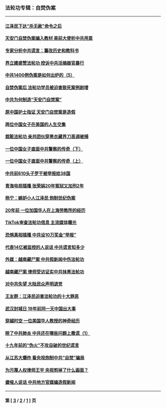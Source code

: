 ### 法轮功专辑：自焚伪案
---
#### [江泽民下达“杀无赦”命令之后](../../pages/nf5562/n13878084.md?02190430) 
#### [天安门自焚伪案编入教材 美前大使析中共用意](../../pages/nf5562/n13791932.md?02190430) 
#### [专家分析中共谎言：纂改历史和教科书](../../pages/nf5562/n13781542.md?02190430) 
#### [界立建盛赞法轮功 控诉中共活摘器官暴行](../../pages/nf5562/n13781971.md?02190430) 
#### [中共1400例伪案是如何出炉的（5）](../../pages/nf5562/n13226831.md?02190430) 
#### [自焚伪案后 法轮功学员被迫害致死案例剧增](../../pages/nf5562/n13190600.md?02190430) 
#### [中共为何制造“天安门自焚案”](../../pages/nf5562/n13183270.md?02190430) 
#### [原中国护士指证 天安门自焚案是造假](../../pages/nf5562/n13172289.md?02190430) 
#### [两位中国女子在美国的人生交集](../../pages/nf5562/n13156138.md?02190430) 
#### [栽赃法轮功 亲共团伙穿黑衣藏界刀高调被捕](../../pages/nf5562/n13073780.md?02190430) 
#### [一位中国女子直面中共警察的传奇（下）](../../pages/nf5562/n12989706.md?02190430) 
#### [一位中国女子直面中共警察的传奇（上）](../../pages/nf5562/n12985072.md?02190430) 
#### [中共前610头子罗干被举报给38国](../../pages/nf5562/n12975419.md?02190430) 
#### [青海电视插播 张荣娟20年冤狱又加刑2年](../../pages/nf5562/n12738166.md?02190430) 
#### [杨宁：嫉妒小人江泽民 炮制世纪伪案](../../pages/nf5562/n12724108.md?02190430) 
#### [20年前 一位加国华人在上海劳教所的经历](../../pages/nf5562/n12707932.md?02190430) 
#### [TikTok审查法轮功信息 主流媒体曝光](../../pages/nf5562/n12362336.md?02190430) 
#### [恐惧真相插播 中共设10万奖金“举报”](../../pages/nf5562/n12306396.md?02190430) 
#### [代表14亿被监控的人说话 中共谎言知多少](../../pages/nf5562/n12297484.md?02190430) 
#### [外媒：越南藏尸案 中共假新闻中伤法轮功](../../pages/nf5562/n12264411.md?02190430) 
#### [越南藏尸案 律师受访证实中共抹黑法轮功](../../pages/nf5562/n12261878.md?02190430) 
#### [对中共失望 大陆民众声明退党](../../pages/nf5562/n12187315.md?02190430) 
#### [王友群：江泽民迫害法轮功的十大罪恶](../../pages/nf5562/n12169074.md?02190430) 
#### [武汉封城日 19年前同一天中国出大事](../../pages/nf5562/n12150901.md?02190430) 
#### [穿越时空  一位美国华人教授的神奇经历](../../pages/nf5562/n12097460.md?02190430) 
#### [除了中共肺炎 中共还在哪些问题上撒谎（1）](../../pages/nf5562/n11955770.md?02190430) 
#### [十九年前的“伪火”不攻自破的世纪谎言](../../pages/nf5562/n11813238.md?02190430) 
#### [从江苏大爆炸 看央视炮制中共“自焚”骗局](../../pages/nf5562/n11140275.md?02190430) 
#### [为污蔑人权律师王宇 央视剪掉了什么画面？](../../pages/nf5562/n11130142.md?02190430) 
#### [聋哑人说话 中共地方官媒编造假新闻](../../pages/nf5562/n11006067.md?02190430) 

---
#### 第 [ [3](./3.md?02190430) / [2](./2.md?02190430) / [1](./1.md?02190430) ] 页
